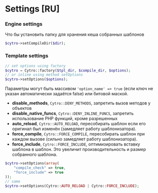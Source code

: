 Settings [RU]
=============

### Engine settings

Что бы установить папку для хранения кеша собранных шаблонов

```php
$cytro->setCompileDir($dir);
```

### Template settings

```php
// set options using factory
$cytro = Cytro::factory($tpl_dir, $compile_dir, $options);
// or inline using method setOptions
$cytro->setOptions($options);
```

Параметры могут быть массивом `'option_name' => true` (если ключ не указан автоматически задаётся false) или битовой маской.

* **disable_methods**, `Cytro::DENY_METHODS`, запретить вызов методов у объектов
* **disable_native_funcs**, `Cytro::DENY_INLINE_FUNCS`, запретить использование PHP функций, кроме разрешенных
* **auto_reload**, `Cytro::AUTO_RELOAD`, пересобирать шаблон если его оригинал был изменён (замедляет работу шаблонизатора).
* **force_compile**, `Cytro::FORCE_COMPILE`, пересобирать шаблон при каждом вызове (сильно замедляет работу шаблонизатора).
* **force_include**, `Cytro::FORCE_INCLUDE`, оптимизировать вставку шаблона в шаблон. Это увеличит производительность и размер собранного шаблона.

```php
$cytro->setOptions(array(
    "compile_check" => true,
    "force_include" => true
));
// same
$cytro->setOptions(Cytro::AUTO_RELOAD | Cytro::FORCE_INCLUDE);
```